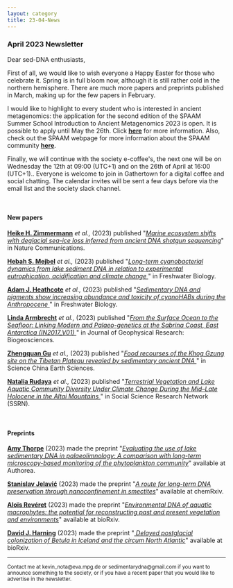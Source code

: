 ```yaml
---
layout: category
title: 23-04-News
---
```


<div class="section">
<h3 class="section-title underline">April 2023 Newsletter</h3>
</div>

<p>Dear sed-DNA enthusiasts,</p>
<div class="intro">
<p>First of all, we would like to wish everyone a Happy Easter for those who celebrate it. Spring is in full bloom now, although it is still rather cold in the northern hemisphere. There are much more papers and preprints published in March, making up for the few papers in February.</p>

<p>I would like to highlight to every student who is interested in ancient metagenomics: the application for the second edition of the SPAAM Summer School Introduction to Ancient Metagenomics 2023 is open. It is possible to apply until May the 26th. Click <a href="https://spaam-community.github.io/wss-summer-school/" target="_blank"><b>here</b></a> for more information. Also, check out the SPAAM webpage for more information about the SPAAM community <a href="https://spaam-community.github.io" target="_blank"><b>here</b></a>.</p>

<p>
Finally, we will continue with the society e-coffee's, the next one will be on Wednesday the 12th at 09:00 (UTC+1) and on the 26th of April at 16:00 (UTC+1).. Everyone is welcome to join in Gathertown for a digital coffee and social chatting. The calendar invites will be sent a few days before via the email list and the society slack channel.
</p>

<br>
<div class="intro">
<h4 class="section-title underline">New papers</h4>

<p><a href="https://www.researchgate.net/profile/Heike-Zimmermann-Timm" target="_blank"><b>Heike H. Zimmermann</b></a> <i> et al.,</i> (2023) published "<a href="https://doi.org/10.1038/s41467-023-36845-x" target="_blank"><u><i>Marine ecosystem shifts with deglacial sea-ice loss inferred from ancient DNA shotgun sequencing</i></u></a>" in Nature Communications.</p>

<p><a href="https://www.researchgate.net/profile/Hebah-Mejbel" target="_blank"><b>Hebah S. Mejbel</b></a> <i> et al.,</i> (2023) published "<a href="https://doi.org/10.1111/fwb.14074" target="_blank"><u><i>Long-term cyanobacterial dynamics from lake sediment DNA in relation to experimental eutrophication, acidification and climate change </i></u></a>" in Freshwater Biology.</p>

<p><a href="https://www.researchgate.net/profile/Adam-Heathcote-2" target="_blank"><b>Adam J. Heathcote</b></a> <i> et al.,</i> (2023) published "<a href="https://doi.org/10.1111/fwb.14069" target="_blank"><u><i>Sedimentary DNA and pigments show increasing abundance and toxicity of cyanoHABs during the Anthropocene </i></u></a>" in Freshwater Biology.</p>

<p><a href="https://www.researchgate.net/profile/Linda-Armbrecht" target="_blank"><b>Linda Armbrecht</b></a> <i> et al.,</i> (2023) published "<a href="https://doi.org/10.1111/fwb.14069" target="_blank"><u><i>From the Surface Ocean to the Seafloor: Linking Modern and Palaeo-genetics at the Sabrina Coast, East Antarctica (IN2017_V01) </i></u></a>" in Journal of Geophysical Research: Biogeosciences.</p>

<p><a href="https://www.researchgate.net/profile/Zhengquan-Gu" target="_blank"><b>Zhengquan Gu</b></a> <i> et al.,</i> (2023) published "<a href="https://doi.org/10.1007/s11430-022-1051-8" target="_blank"><u><i>Food recourses of the Khog Gzung site on the Tibetan Plateau revealed by sedimentary ancient DNA </i></u></a>" in Science China Earth Sciences.</p>

<p><a href="https://www.researchgate.net/profile/Natalia-Rudaya" target="_blank"><b>Natalia Rudaya</b></a> <i> et al.,</i> (2023) published "<a href="http://dx.doi.org/10.2139/ssrn.4379661" target="_blank"><u><i>Terrestrial Vegetation and Lake Aquatic Community Diversity Under Climate Change During the Mid–Late Holocene in the Altai Mountains </i></u></a>" in Social Science Research Network (SSRN).</p>

<br>
<div class="intro">
<h4 class="section-title underline">Preprints</h4>

<p><a href="https://www.researchgate.net/profile/Amy-Thorpe-3" target="_blank"><b> Amy Thorpe</b></a> (2023) made the preprint "<a href="https://www.authorea.com/users/593240/articles/628355-evaluating-the-use-of-lake-sedimentary-dna-in-palaeolimnology-a-comparison-with-long-term-microscopy-based-monitoring-of-the-phytoplankton-community?commit=351d374a0e7a91eb8768c08fae16ee9a63408999" target="_blank"><u><i>Evaluating the use of lake sedimentary DNA in palaeolimnology: A comparison with long-term microscopy-based monitoring of the phytoplankton community</i></u></a>" available at Authorea.</p>

<p><a href="https://orcid.org/0000-0001-7854-3724" target="_blank"><b> Stanislav Jelavić</b></a> (2023) made the preprint "<a href="https://chemrxiv.org/engage/chemrxiv/article-details/640f375de53eff1af3111098" target="_blank"><u><i>A route for long-term DNA preservation through nanoconfinement in smectites</i></u></a>" available at chemRxiv.</p>

<p><a href="https://www.researchgate.net/profile/Alois-Reveret" target="_blank"><b> Aloïs Revéret</b></a> (2023) made the preprint "<a href="https://doi.org/10.1101/2023.03.27.533457" target="_blank"><u><i>Environmental DNA of aquatic macrophytes: the potential for reconstructing past and present vegetation and environments</i></u></a>" available at bioRxiv.</p>

<p><a href="https://www.researchgate.net/profile/David-Harning" target="_blank"><b> David J. Harning</b></a> (2023) made the preprint "<a href="https://doi.org/10.1101/2023.03.13.532414" target="_blank"><u><i> Delayed postglacial colonization of Betula in Iceland and the circum North Atlantic</i></u></a>" available at bioRxiv.</p>


<hr />
<p><small>Contact me at kevin_nota@eva.mpg.de or sedimentarydna@gmail.com if you want to announce something to the society, or if you have a recent paper that you would like to advertise in the newsletter.</small></p>


